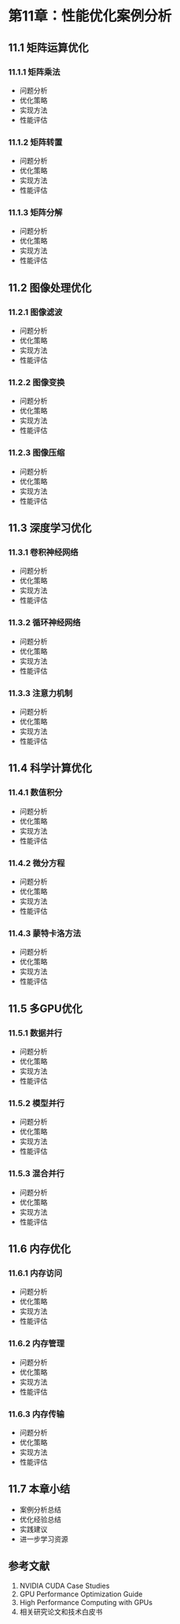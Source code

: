 # 第11章：性能优化案例分析

## 11.1 矩阵运算优化

### 11.1.1 矩阵乘法
- 问题分析
- 优化策略
- 实现方法
- 性能评估

### 11.1.2 矩阵转置
- 问题分析
- 优化策略
- 实现方法
- 性能评估

### 11.1.3 矩阵分解
- 问题分析
- 优化策略
- 实现方法
- 性能评估

## 11.2 图像处理优化

### 11.2.1 图像滤波
- 问题分析
- 优化策略
- 实现方法
- 性能评估

### 11.2.2 图像变换
- 问题分析
- 优化策略
- 实现方法
- 性能评估

### 11.2.3 图像压缩
- 问题分析
- 优化策略
- 实现方法
- 性能评估

## 11.3 深度学习优化

### 11.3.1 卷积神经网络
- 问题分析
- 优化策略
- 实现方法
- 性能评估

### 11.3.2 循环神经网络
- 问题分析
- 优化策略
- 实现方法
- 性能评估

### 11.3.3 注意力机制
- 问题分析
- 优化策略
- 实现方法
- 性能评估

## 11.4 科学计算优化

### 11.4.1 数值积分
- 问题分析
- 优化策略
- 实现方法
- 性能评估

### 11.4.2 微分方程
- 问题分析
- 优化策略
- 实现方法
- 性能评估

### 11.4.3 蒙特卡洛方法
- 问题分析
- 优化策略
- 实现方法
- 性能评估

## 11.5 多GPU优化

### 11.5.1 数据并行
- 问题分析
- 优化策略
- 实现方法
- 性能评估

### 11.5.2 模型并行
- 问题分析
- 优化策略
- 实现方法
- 性能评估

### 11.5.3 混合并行
- 问题分析
- 优化策略
- 实现方法
- 性能评估

## 11.6 内存优化

### 11.6.1 内存访问
- 问题分析
- 优化策略
- 实现方法
- 性能评估

### 11.6.2 内存管理
- 问题分析
- 优化策略
- 实现方法
- 性能评估

### 11.6.3 内存传输
- 问题分析
- 优化策略
- 实现方法
- 性能评估

## 11.7 本章小结
- 案例分析总结
- 优化经验总结
- 实践建议
- 进一步学习资源

## 参考文献
1. NVIDIA CUDA Case Studies
2. GPU Performance Optimization Guide
3. High Performance Computing with GPUs
4. 相关研究论文和技术白皮书 